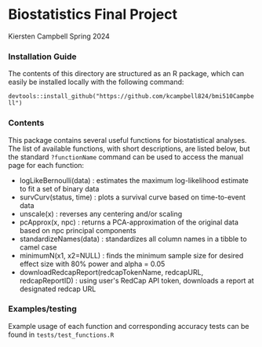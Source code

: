 # Biostatistics Final Project
Kiersten Campbell
Spring 2024

### Installation Guide
The contents of this directory are structured as an R package, which can easily be installed locally with the following command:

`devtools::install_github("https://github.com/kcampbell824/bmi510Campbell")`

### Contents
This package contains several useful functions for biostatistical analyses. The list of available functions, with short descriptions, are listed below, but the standard `?functionName` command can be used to access the manual page for each function:

- logLikeBernoulli(data) : estimates the maximum log-likelihood estimate to fit a set of binary data
- survCurv(status, time) : plots a survival curve based on time-to-event data
- unscale(x) : reverses any centering and/or scaling
- pcApprox(x, npc) : returns a PCA-approximation of the original data based on npc principal components
- standardizeNames(data) : standardizes all column names in a tibble to camel case
- minimumN(x1, x2=NULL) : finds the minimum sample size for desired effect size with 80% power and alpha = 0.05
- downloadRedcapReport(redcapTokenName, redcapURL, redcapReportID) : using user's RedCap API token, downloads a report at designated redcap URL

### Examples/testing
Example usage of each function and corresponding accuracy tests can be found in `tests/test_functions.R` 
